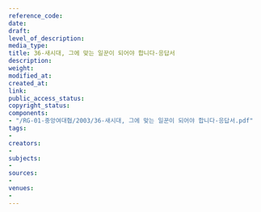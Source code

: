 ```yaml
---
reference_code: 
date: 
draft: 
level_of_description: 
media_type: 
title: 36-새시대, 그에 맞는 일꾼이 되어야 합니다-응답서
description: 
weight: 
modified_at: 
created_at: 
link: 
public_access_status: 
copyright_status: 
components:
- "/RG-01-중앙여대협/2003/36-새시대, 그에 맞는 일꾼이 되어야 합니다-응답서.pdf"
tags:
- 
creators:
- 
subjects:
- 
sources:
- 
venues:
- 
---
```

